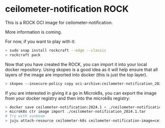# ceilometer-notification ROCK

This is a ROCK OCI image for ceilometer-notification.

More information is coming.

For now, if you want to play with it:

```bash
> sudo snap install rockcraft --edge --classic
> rockcraft pack
```

Now that you have created the ROCK, you can import it into
your local docker repository. Using skopeo is a good idea as
it will help ensure that all layers of the image are imported
into docker (this is just the top layer).

```bash
> skopeo --insecure-policy copy oci-archive:ceilometer-notification_2024.1_amd64.rock docker-daemon:ceilometer-notification:2024.1
```

If you are interested in giving it a go in Microk8s, you can
export the image from your docker registry and then into the
microk8s registry:

```bash
> docker save ceilometer-notification:2024.1 > ./ceilometer-notification_2024.1.tar
> microk8s ctr image import ./ceilometer-notification_2024.1.tar
# Try with sunbeam
> juju attach-resource ceilometer-k8s ceilometer-notification-image=ceilometer-notification:2024.1
```
